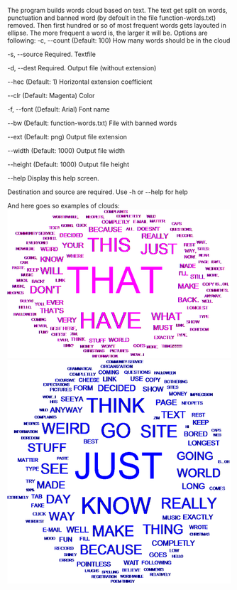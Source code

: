 The program builds words cloud based on text. The text get split on words, punctuation and banned word (by defoult in the file function-words.txt) removed. Then first hundred or so of most frequent words gets layouted in ellipse. The more frequent a word is, the larger it will be. 
Options are following:
  -c, --count     (Default: 100) How many words should be in the cloud

  -s, --source    Required. Textfile

  -d, --dest      Required. Output file (without extension)

  --hec           (Default: 1) Horizontal extension coefficient

  --clr           (Default: Magenta) Color

  -f, --font      (Default: Arial) Font name

  --bw            (Default: function-words.txt) File with banned words

  --ext           (Default: png) Output file extension

  --width         (Default: 1000) Output file width

  --height        (Default: 1000) Output file height

  --help          Display this help screen.

Destination and source are required. Use -h or --help for help

And here goes so examples of clouds:
![Alt text](ExampleImages/wide.png?raw=true "Wide")
![Alt text](ExampleImages/high.png?raw=true "High")